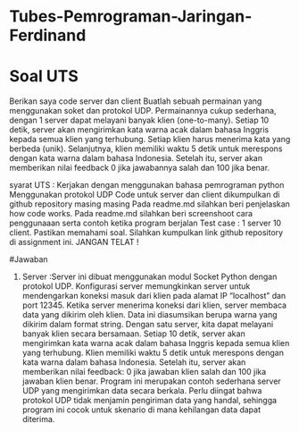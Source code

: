 # Tubes-Pemrograman-Jaringan-Ferdinand

# Soal UTS
Berikan saya code server dan client
Buatlah sebuah permainan yang menggunakan soket dan protokol UDP. Permainannya cukup sederhana, dengan 1 server dapat melayani banyak klien (one-to-many). Setiap 10 detik, server akan mengirimkan kata warna acak dalam bahasa Inggris kepada semua klien yang terhubung. Setiap klien harus menerima kata yang berbeda (unik). Selanjutnya, klien memiliki waktu 5 detik untuk merespons dengan kata warna dalam bahasa Indonesia. Setelah itu, server akan memberikan nilai feedback 0 jika jawabannya salah dan 100 jika benar.

syarat UTS :
Kerjakan dengan menggunakan bahasa pemrograman python
Menggunakan protokol UDP
Code untuk server dan client dikumpulkan di github repository masing masing
Pada readme.md silahkan beri penjelaskan how code works. 
Pada readme.md silahkan beri screenshoot cara penggunaaan serta contoh ketika program berjalan
Test case : 1 server 10 client.
Pastikan memahami soal.
Silahkan kumpulkan link github repository di assignment ini.
JANGAN TELAT ! 


#Jawaban
1. Server :Server ini dibuat menggunakan modul Socket Python dengan protokol UDP. Konfigurasi server memungkinkan server untuk mendengarkan koneksi masuk dari klien pada alamat IP “localhost” dan port 12345. Ketika server menerima koneksi dari klien, server membaca data yang dikirim oleh klien. Data ini diasumsikan berupa warna yang dikirim dalam format string. Dengan satu server, kita dapat melayani banyak klien secara bersamaan. Setiap 10 detik, server akan mengirimkan kata warna acak dalam bahasa Inggris kepada semua klien yang terhubung. Klien memiliki waktu 5 detik untuk merespons dengan kata warna dalam bahasa Indonesia. Setelah itu, server akan memberikan nilai feedback: 0 jika jawaban klien salah dan 100 jika jawaban klien benar. Program ini merupakan contoh sederhana server UDP yang mengirimkan data secara berkala. Perlu diingat bahwa protokol UDP tidak menjamin pengiriman data yang handal, sehingga program ini cocok untuk skenario di mana kehilangan data dapat diterima.
